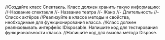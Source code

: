 //Создайте класс Спектакль. Класс должен хранить такую информацию:
//-Название спектакля
//- Название театра
//- Жанр
//- Длительность
//- Список актёров
//Реализуйте в классе методы и свойства, необходимые для функционирования класса.
//Класс должен реализовывать интерфейс IDisposable. Напишите код для тестирования функциональности класса.
//Напишите код для вызова метода Dispose.
